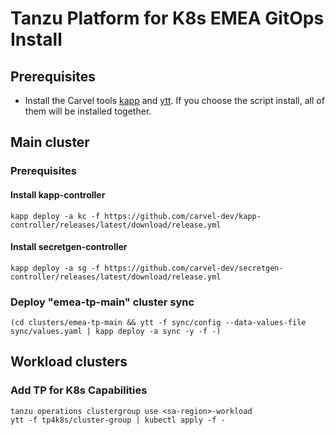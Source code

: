 # Tanzu Platform for K8s EMEA GitOps Install

## Prerequisites

- Install the Carvel tools [kapp](https://carvel.dev/kapp/docs/v0.63.x/install/) and [ytt](https://carvel.dev/ytt/docs/v0.50.x/install/). If you choose the script install, all of them will be installed together.

## Main cluster

### Prerequisites

#### Install kapp-controller
```
kapp deploy -a kc -f https://github.com/carvel-dev/kapp-controller/releases/latest/download/release.yml
```
#### Install secretgen-controller
```
kapp deploy -a sg -f https://github.com/carvel-dev/secretgen-controller/releases/latest/download/release.yml
```

### Deploy "emea-tp-main" cluster sync
```
(cd clusters/emea-tp-main && ytt -f sync/config --data-values-file sync/values.yaml | kapp deploy -a sync -y -f -)
```

## Workload clusters

### Add TP for K8s Capabilities
```
tanzu operations clustergroup use <sa-region>-workload
ytt -f tp4k8s/cluster-group | kubectl apply -f -
```

